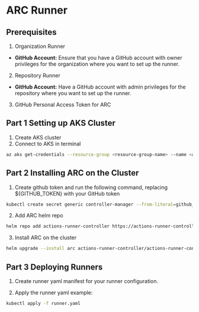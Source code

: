 # ARC Runner
## Prerequisites 
1. Organization Runner

- **GitHub Account:** Ensure that you have a GitHub account with owner privileges for the organization where you want to set up the runner.
  
2. Repository Runner

- **GitHub Account:** Have a GitHub account with admin privileges for the repository where you want to set up the runner.


3. GitHub Personal Access Token for ARC

## Part 1 Setting up AKS Cluster 
1. Create AKS cluster 
2. Connect to AKS in terminal
```bash 
az aks get-credentials --resource-group <resource-group-name> --name <aks-cluster-name>
```
## Part 2 Installing ARC on the Cluster 
1. Create github token and run the following command, replacing ${GITHUB_TOKEN} with your GitHub token 
```bash 
kubectl create secret generic controller-manager --from-literal=github_token=${GITHUB_TOKEN}
```

2. Add ARC helm repo 
```bash
helm repo add actions-runner-controller https://actions-runner-controller.github.io/actions-runner-controller
```

3. Install ARC on the cluster
```bash
helm upgrade --install arc actions-runner-controller/actions-runner-controller --set certManagerEnabled=false
```
## Part 3 Deploying Runners 
1. Create runner yaml manifest for your runner configuration.

2. Apply the runner yaml
example:
```bash
kubectl apply -f runner.yaml
```
